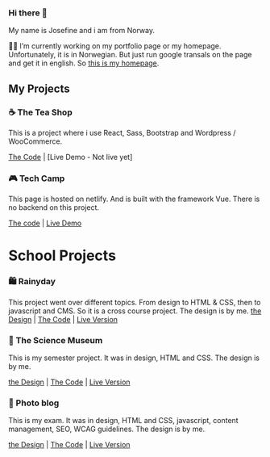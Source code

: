 ### Hi there 👋
My name is Josefine and i am from Norway. 

👩‍💻 I’m currently working on my portfolio page or my homepage. Unfortunately, it is in Norwegian. But just run google transals on the page and get it in english. So [this is my homepage](https://josefineholth.no/).

## My Projects
### ☕ The Tea Shop
This is a project where i use React, Sass, Bootstrap and Wordpress / WooCommerce. 

[The Code](https://github.com/JosefineFH/The-Tea-Shop) | [Live Demo - Not live yet]


### 🎮 Tech Camp
This page is hosted on netlify. And is built with the framework Vue. There is no backend on this project. 

[The code](https://github.com/JosefineFH/tech-camp)  |   [Live Demo](https://techcamp.netlify.app/)

# School Projects
### 🛍 Rainyday

This project went over different topics. From design to HTML & CSS, then to javascript and CMS. So it is a cross course project.
The design is by me.
 [the Design](https://xd.adobe.com/view/fbdfacb8-ce7e-4e3a-9e98-1982fbb11782-ae8c/) | [The Code](https://github.com/JosefineFH/ecommerce-Rainyday) | [Live Version](https://rainydaysecommerce.netlify.app/) 


### 🌌 The Science Museum

This is my semester project. It was in design, HTML and CSS. 
The design is by me.

 [the Design](https://xd.adobe.com/view/bfbb3943-dfc5-4e92-982d-c7d7bf7c12cd-eae8/) | [The Code](https://github.com/JosefineFH/semester_project_1) | [Live Version](https://community-museum.netlify.app/)


### 📸 Photo blog

This is my exam. It was in design, HTML and CSS, javascript, content management, SEO, WCAG guidelines. 
The design is by me.

 [the Design](https://xd.adobe.com/view/118aa888-5fc3-4898-8bf2-dd28cb4c058a-44d9/) | [The Code](https://github.com/JosefineFH/Josefine_Holth_Photo_Portfolio) | [Live Version](https://fotografjosefineholth.netlify.app/)

<!--
**JosefineFH/JosefineFH** is a ✨ _special_ ✨ repository because its `README.md` (this file) appears on your GitHub profile.

Here are some ideas to get you started:

- 🔭 I’m currently working on ...
- 🌱 I’m currently learning ...
- 👯 I’m looking to collaborate on ...
- 🤔 I’m looking for help with ...
- 💬 Ask me about ...
- 📫 How to reach me: ...
- 😄 Pronouns: ...
- ⚡ Fun fact: ...
-->
